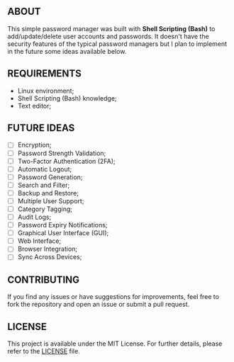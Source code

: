 ## ABOUT

This simple password manager was built with **Shell Scripting (Bash)** to add/update/delete user accounts and passwords. It doesn't have the security features of the typical password managers but I plan to implement in the future some ideas available below.

## REQUIREMENTS

- Linux environment;
- Shell Scripting (Bash) knowledge;
- Text editor;

## FUTURE IDEAS

- [ ] Encryption;
- [ ] Password Strength Validation;
- [ ] Two-Factor Authentication (2FA);
- [ ] Automatic Logout;
- [ ] Password Generation;
- [ ] Search and Filter;
- [ ] Backup and Restore;
- [ ] Multiple User Support;
- [ ] Category Tagging;
- [ ] Audit Logs;
- [ ] Password Expiry Notifications;
- [ ] Graphical User Interface (GUI);
- [ ] Web Interface;
- [ ] Browser Integration;
- [ ] Sync Across Devices;

## CONTRIBUTING

If you find any issues or have suggestions for improvements, feel free to fork the repository and open an issue or submit a pull request.

## LICENSE

This project is available under the MIT License. For further details, please refer to the [LICENSE](https://github.com/jotavare/password-manager-shell-script/blob/main/LICENSE) file.
